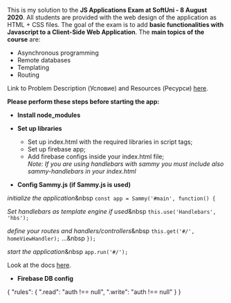 This is my solution to the **JS Applications Exam at SoftUni - 8 August 2020**.
All students are provided with the web design of the application as HTML + CSS files.
The goal of the exam is to add **basic functionalities with Javascript to a Client-Side Web Application**.
The **main topics of the course** are:
* Asynchronous programming
* Remote databases
* Templating
* Routing

Link to Problem Description (Условие) and Resources (Ресурси) [here](https://judge.softuni.bg/Contests/2529/JS-Applications-Exam-8-August-2020).

**Please perform these steps before starting the app:**

* **Install node_modules**

* **Set up libraries**
    * Set up index.html with the required libraries in script tags;
    * Set up firebase app;
    * Add firebase configs inside your index.html file;\
        *Note:* _If you are using handlebars with sammy you must include also sammy-handlebars in your index.html_

* **Config Sammy.js (if Sammy.js is used)**

_initialize the application_&nbsp
```const app = Sammy('#main', function() {```

_Set handlebars as template engine if used_&nbsp
  ```this.use('Handlebars', 'hbs');```
  
_define your routes and handlers/controllers_&nbsp
  ```this.get('#/', homeViewHandler);```
  ...&nbsp
 ```});```

_start the application_&nbsp
  ```app.run('#/');```

Look at the docs [here](http://www.sammyjs.org/).

* **Firebase DB config**

{
  "rules": {
    ".read": "auth !== null",
    ".write": "auth !== null"
  }
}